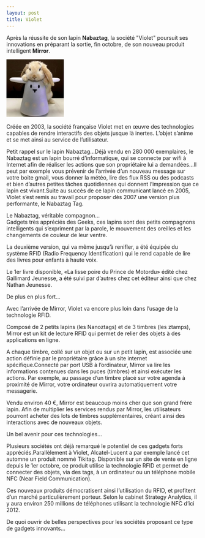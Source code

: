 ```yaml
---
layout: post
title: Violet
---
```


Après la réussite de son lapin **Nabaztag**, la société "Violet" poursuit ses innovations en préparant la sortie, fin octobre, de son nouveau produit intelligent **Mirror**.  


<img src="/assets/images/blog/Robotics/Nabaztag_01.jpg" alt="" />  


Créée en 2003, la société française Violet met en œuvre des technologies capables de rendre interactifs des objets jusque là inertes. L’objet s’anime et se met ainsi au service de l’utilisateur.  


Petit rappel sur le lapin Nabaztag…Déjà vendu en 280 000 exemplaires, le Nabaztag est un lapin bourré d’informatique, qui se connecte par wifi à Internet afin de réaliser les actions que son propriétaire lui a demandées...Il peut par exemple vous prévenir de l’arrivée d’un nouveau message sur votre boite gmail, vous donner la météo, lire des flux RSS ou des podcasts et bien d’autres petites tâches quotidiennes qui donnent l’impression que ce lapin est vivant.Suite au succès de ce lapin communicant lancé en 2005, Violet s’est remis au travail pour proposer dès 2007 une version plus performante, le Nabaztag Tag.  


Le Nabaztag, véritable compagnon…  
Gadgets très appréciés des Geeks, ces lapins sont des petits compagnons intelligents qui s’expriment par la parole, le mouvement des oreilles et les changements de couleur de leur ventre.  


La deuxième version, qui va même jusqu’à renifler, a été équipée du système RFID (Radio Frequency Identification) qui le rend capable de lire des livres pour enfants à haute voix.  


Le 1er livre disponible, «La lisse poire du Prince de Motordu» édité chez Gallimard Jeunesse, a été suivi par d’autres chez cet éditeur ainsi que chez Nathan Jeunesse.  


De plus en plus fort…  


Avec l’arrivée de Mirror, Violet va encore plus loin dans l’usage de la technologie RFID.  


Composé de 2 petits lapins (les Nanoztags) et de 3 timbres (les ztamps), Mirror est un kit de lecture RFID qui permet de relier des objets à des applications en ligne.  


A chaque timbre, collé sur un objet ou sur un petit lapin, est associée une action définie par le propriétaire grâce à un site internet spécifique.Connecté par port USB à l’ordinateur, Mirror va lire les informations contenues dans les puces (timbres) et ainsi exécuter les actions. Par exemple, au passage d’un timbre placé sur votre agenda à proximité de Mirror, votre ordinateur ouvrira automatiquement votre messagerie.  


Vendu environ 40 €, Mirror est beaucoup moins cher que son grand frère lapin. Afin de multiplier les services rendus par Mirror, les utilisateurs pourront acheter des lots de timbres supplémentaires, créant ainsi des interactions avec de nouveaux objets.  


Un bel avenir pour ces technologies…  


Plusieurs sociétés ont déjà remarqué le potentiel de ces gadgets forts appréciés.Parallèlement à Violet, Alcatel-Lucent a par exemple lancé cet automne un produit nommé Tikitag. Disponible sur un site de vente en ligne depuis le 1er octobre, ce produit utilise la technologie RFID et permet de connecter des objets, via des tags, à un ordinateur ou un téléphone mobile NFC (Near Field Communication).  


Ces nouveaux produits démocratisent ainsi l’utilisation du RFID, et profitent d’un marché particulièrement porteur. Selon le cabinet Strategy Analytics, il y aura environ 250 millions de téléphones utilisant la technologie NFC d’ici 2012.  


De quoi ouvrir de belles perspectives pour les sociétés proposant ce type de gadgets innovants…